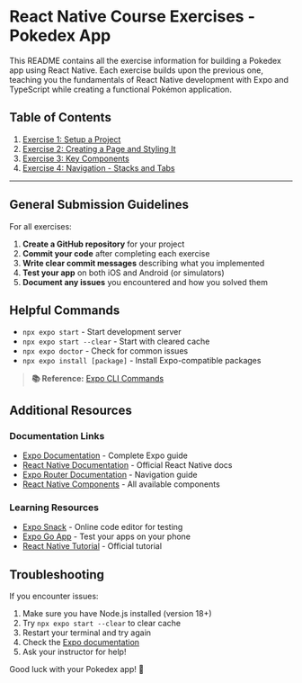 # React Native Course Exercises - Pokedex App

This README contains all the exercise information for building a Pokedex app using React Native. Each exercise builds upon the previous one, teaching you the fundamentals of React Native development with Expo and TypeScript while creating a functional Pokémon application.

## Table of Contents

1. [Exercise 1: Setup a Project](./exercise-1-setup.md)
2. [Exercise 2: Creating a Page and Styling It](./exercise-2-styling.md)
3. [Exercise 3: Key Components](./exercise-3-components.md)
4. [Exercise 4: Navigation - Stacks and Tabs](./exercise-4-navigation.md)

---

## General Submission Guidelines

For all exercises:

1. **Create a GitHub repository** for your project
2. **Commit your code** after completing each exercise
3. **Write clear commit messages** describing what you implemented
4. **Test your app** on both iOS and Android (or simulators)
5. **Document any issues** you encountered and how you solved them

## Helpful Commands

- `npx expo start` - Start development server
- `npx expo start --clear` - Start with cleared cache
- `npx expo doctor` - Check for common issues
- `npx expo install [package]` - Install Expo-compatible packages

> **📚 Reference:** [Expo CLI Commands](https://docs.expo.dev/more/expo-cli/)

## Additional Resources

### Documentation Links
- [Expo Documentation](https://docs.expo.dev/) - Complete Expo guide
- [React Native Documentation](https://reactnative.dev/) - Official React Native docs
- [Expo Router Documentation](https://docs.expo.dev/router/introduction/) - Navigation guide
- [React Native Components](https://reactnative.dev/docs/components-and-apis) - All available components

### Learning Resources
- [Expo Snack](https://snack.expo.dev/) - Online code editor for testing
- [Expo Go App](https://expo.dev/client) - Test your apps on your phone
- [React Native Tutorial](https://reactnative.dev/docs/tutorial) - Official tutorial

## Troubleshooting

If you encounter issues:
1. Make sure you have Node.js installed (version 18+)
2. Try `npx expo start --clear` to clear cache
3. Restart your terminal and try again
4. Check the [Expo documentation](https://docs.expo.dev/)
5. Ask your instructor for help!

Good luck with your Pokedex app! 🚀